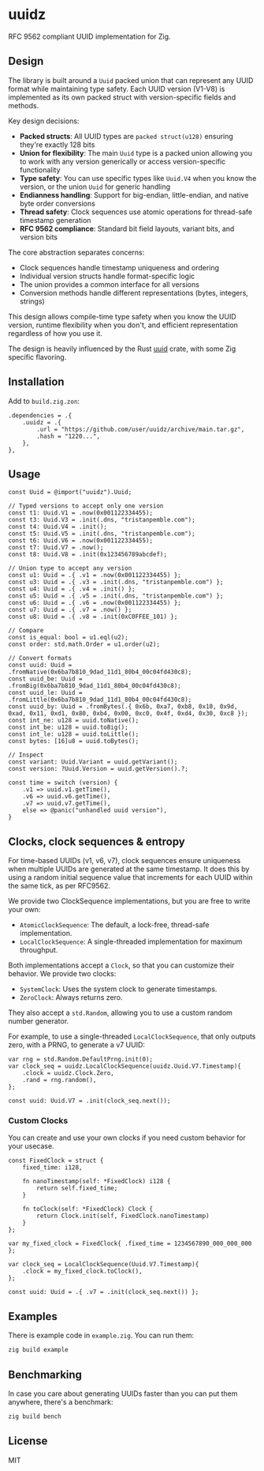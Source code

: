 # uuidz

RFC 9562 compliant UUID implementation for Zig.

## Design

The library is built around a `Uuid` packed union that can represent any UUID format while maintaining type safety. Each UUID version (V1-V8) is implemented as its own packed struct with version-specific fields and methods.

Key design decisions:

- **Packed structs**: All UUID types are `packed struct(u128)` ensuring they're exactly 128 bits
- **Union for flexibility**: The main `Uuid` type is a packed union allowing you to work with any version generically or access version-specific functionality
- **Type safety**: You can use specific types like `Uuid.V4` when you know the version, or the union `Uuid` for generic handling
- **Endianness handling**: Support for big-endian, little-endian, and native byte order conversions
- **Thread safety**: Clock sequences use atomic operations for thread-safe timestamp generation
- **RFC 9562 compliance**: Standard bit field layouts, variant bits, and version bits

The core abstraction separates concerns:

- Clock sequences handle timestamp uniqueness and ordering
- Individual version structs handle format-specific logic
- The union provides a common interface for all versions
- Conversion methods handle different representations (bytes, integers, strings)

This design allows compile-time type safety when you know the UUID version, runtime flexibility when you don't, and efficient representation regardless of how you use it.

The design is heavily influenced by the Rust [uuid](https://github.com/uuid-rs/uuid) crate, with some Zig specific flavoring.

## Installation

Add to `build.zig.zon`:

```zig
.dependencies = .{
    .uuidz = .{
        .url = "https://github.com/user/uuidz/archive/main.tar.gz",
        .hash = "1220...",
    },
},
```

## Usage

```zig
const Uuid = @import("uuidz").Uuid;

// Typed versions to accept only one version
const t1: Uuid.V1 = .now(0x001122334455);
const t3: Uuid.V3 = .init(.dns, "tristanpemble.com");
const t4: Uuid.V4 = .init();
const t5: Uuid.V5 = .init(.dns, "tristanpemble.com");
const t6: Uuid.V6 = .now(0x001122334455);
const t7: Uuid.V7 = .now();
const t8: Uuid.V8 = .init(0x123456789abcdef);

// Union type to accept any version
const u1: Uuid = .{ .v1 = .now(0x001122334455) };
const u3: Uuid = .{ .v3 = .init(.dns, "tristanpemble.com") };
const u4: Uuid = .{ .v4 = .init() };
const u5: Uuid = .{ .v5 = .init(.dns, "tristanpemble.com") };
const u6: Uuid = .{ .v6 = .now(0x001122334455) };
const u7: Uuid = .{ .v7 = .now() };
const u8: Uuid = .{ .v8 = .init(0xC0FFEE_101) };

// Compare
const is_equal: bool = u1.eql(u2);
const order: std.math.Order = u1.order(u2);

// Convert formats
const uuid: Uuid = .fromNative(0x6ba7b810_9dad_11d1_80b4_00c04fd430c8);
const uuid_be: Uuid = .fromBig(0x6ba7b810_9dad_11d1_80b4_00c04fd430c8);
const uuid_le: Uuid = .fromLittle(0x6ba7b810_9dad_11d1_80b4_00c04fd430c8);
const uuid_by: Uuid = .fromBytes(.{ 0x6b, 0xa7, 0xb8, 0x10, 0x9d, 0xad, 0x11, 0xd1, 0x80, 0xb4, 0x00, 0xc0, 0x4f, 0xd4, 0x30, 0xc8 });
const int_ne: u128 = uuid.toNative();
const int_be: u128 = uuid.toBig();
const int_le: u128 = uuid.toLittle();
const bytes: [16]u8 = uuid.toBytes();

// Inspect
const variant: Uuid.Variant = uuid.getVariant();
const version: ?Uuid.Version = uuid.getVersion().?;

const time = switch (version) {
    .v1 => uuid.v1.getTime(),
    .v6 => uuid.v6.getTime(),
    .v7 => uuid.v7.getTime(),
    else => @panic("unhandled uuid version"),
}
```

## Clocks, clock sequences & entropy

For time-based UUIDs (v1, v6, v7), clock sequences ensure uniqueness when multiple UUIDs are generated at the same timestamp. It does
this by using a random initial sequence value that increments for each UUID within the same tick, as per RFC9562.

We provide two ClockSequence implementations, but you are free to write your own:

- `AtomicClockSequence`: The default, a lock-free, thread-safe implementation.
- `LocalClockSequence`: A single-threaded implementation for maximum throughput.

Both implementations accept a `Clock`, so that you can customize their behavior. We provide two clocks:

- `SystemClock`: Uses the system clock to generate timestamps.
- `ZeroClock`: Always returns zero.

They also accept a `std.Random`, allowing you to use a custom random number generator.

For example, to use a single-threaded `LocalClockSequence`, that only outputs zero, with a PRNG, to generate a v7 UUID:

```zig
var rng = std.Random.DefaultPrng.init(0);
var clock_seq = uuidz.LocalClockSequence(uuidz.Uuid.V7.Timestamp){
    .clock = uuidz.Clock.Zero,
    .rand = rng.random(),
};

const uuid: Uuid.V7 = .init(clock_seq.next());
```

### Custom Clocks

You can create and use your own clocks if you need custom behavior for your usecase.

```zig
const FixedClock = struct {
    fixed_time: i128,

    fn nanoTimestamp(self: *FixedClock) i128 {
        return self.fixed_time;
    }

    fn toClock(self: *FixedClock) Clock {
        return Clock.init(self, FixedClock.nanoTimestamp)
    }
};

var my_fixed_clock = FixedClock{ .fixed_time = 1234567890_000_000_000 };

var clock_seq = LocalClockSequence(Uuid.V7.Timestamp){
    .clock = my_fixed_clock.toClock(),
};

const uuid: Uuid = .{ .v7 = .init(clock_seq.next()) };
```

## Examples

There is example code in `example.zig`. You can run them:

```bash
zig build example
```

## Benchmarking

In case you care about generating UUIDs faster than you can put them anywhere, there's a benchmark:

```bash
zig build bench
```

## License

MIT
